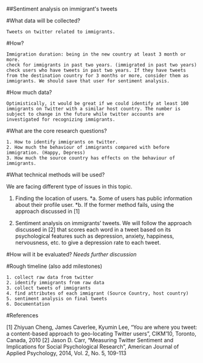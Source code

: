 ##Sentiment analysis on immigrant's tweets

#What data will be collected? 

	Tweets on twitter related to immigrants.

#How?

	Immigration duration: being in the new country at least 3 month or more.
	check for immigrants in past two years. (immigrated in past two years)
	check users who have tweets in past two years. If they have tweets from the destination country for 3 months or more, consider them as immigrants. We should save that user for sentiment analysis.

#How much data?

	Optimistically, it would be great if we could identify at least 100 immigrants on Twitter with a similar host country. The number is subject to change in the future while twitter accounts are investigated for recognizing immigrants.

#What are the core research questions?

	1. How to identify immigrants on twitter.
	2. How much the behaviour of immigrants compared with before immigration. (Happy, Depress)
	3. How much the source country has effects on the behaviour of immigrants. 

#What technical methods will be used?

We are facing different type of issues in this topic. 

1. Finding the location of users. 
	*a. Some of users has public information about their profile user.
	*b. If the former method fails, using  the approach discussed in [1]

2. Sentiment analysis on immigrants’ tweets.
	We will follow the approach discussed in [2] that scores each word in a tweet based on its psychological features such as depression, anxiety, happiness, nervousness, etc. to give a depression rate to each tweet. 


#How will it be evaluated?
*Needs further discussion*

#Rough timeline (also add milestones)

	1. collect raw data from twitter
	2. identify immigrants from raw data
	3. collect tweets of immigrants
	4. find attributes of each immigrant (Source Country, host country)
	5. sentiment analysis on final tweets
	6. Documentation

#References

[1] Zhiyuan Cheng, James Caverlee, Kyumin Lee, “You are where you tweet: a content-based approach to geo-locating Twitter users”, CIKM’10, Toronto, Canada, 2010
[2] Jason D. Carr, “Measuring Twitter Sentiment and Implications for Social Psychological Research”, American Journal of Applied Psychology, 2014, Vol. 2, No. 5, 109-113